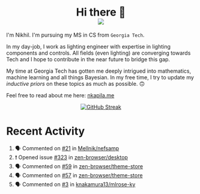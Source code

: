 <h1 align="center">Hi there 👋
<div align="center">
  <a href="https://github.com/nkapila6">
    <img src="https://visitcount.itsvg.in/api?id=nkapila6&label=Profile%20Views&color=12&icon=0&pretty=false" />
  </a>
</div></h1>

I'm Nikhil. I'm pursuing my MS in CS from `Georgia Tech`.

In my day-job, I work as lighting engineer with expertise in lighting components and controls. All fields (even lighting) are converging towards Tech and I hope to contribute in the near future to bridge this gap.

My time at Georgia Tech has gotten me deeply intrigued into mathematics, machine learning and all things Bayesian. In my free time, I try to update my *inductive priors* on these topics as much as possible. 🙃

Feel free to read about me here: [nkapila.me](https://nkapila.me)

<div align="center">
<a href="https://git.io/streak-stats"><img src="https://github-readme-streak-stats.herokuapp.com?user=nkapila6&theme=humoris&date_format=j%2Fn%5B%2FY%5D&mode=weekly&hide_current_streak=true" alt="GitHub Streak" /></a>
</div>

# Recent Activity
<!--START_SECTION:activity-->
1. 🗣 Commented on [#21](https://github.com/Mellnik/nefsamp/issues/21#issuecomment-2297045537) in [Mellnik/nefsamp](https://github.com/Mellnik/nefsamp)
2. ❗ Opened issue [#323](https://github.com/zen-browser/desktop/issues/323) in [zen-browser/desktop](https://github.com/zen-browser/desktop)
3. 🗣 Commented on [#59](https://github.com/zen-browser/theme-store/pull/59#issuecomment-2295601621) in [zen-browser/theme-store](https://github.com/zen-browser/theme-store)
4. 🗣 Commented on [#57](https://github.com/zen-browser/theme-store/issues/57#issuecomment-2295358440) in [zen-browser/theme-store](https://github.com/zen-browser/theme-store)
5. 🗣 Commented on [#3](https://github.com/knakamura13/mlrose-ky/issues/3#issuecomment-2295331267) in [knakamura13/mlrose-ky](https://github.com/knakamura13/mlrose-ky)
<!--END_SECTION:activity-->